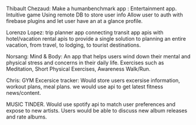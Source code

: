 Thibault Chezaud:
Make a humanbenchmark app :
Entertainment app.
Intuitive game
Using remote DB to store user info
Allow user to auth with firebase plugins and let user have an at a glance profile.

Lorenzo Lopez: trip planner app connecting transit app apis with hotel/vacation rental apis to provide a single solution to planning an entire vacation, from travel, to lodging, to tourist destinations.

Norsang:
Mind & Body: An app that helps users wind down their mental and physical stress and concerns in their daily life. Exercises such as Meditation, Short Physical Exercises, Awareness Walk/Run.

Chris:
GYM Excersice tracker: Would store users excersise information, workout plans, meal plans. we would use api to get latest fitness news/content.

MUSIC TINDER. Would use spotify api to match user preferences and expose to new artists. Users would be able to discuss new album releases and rate albums.
